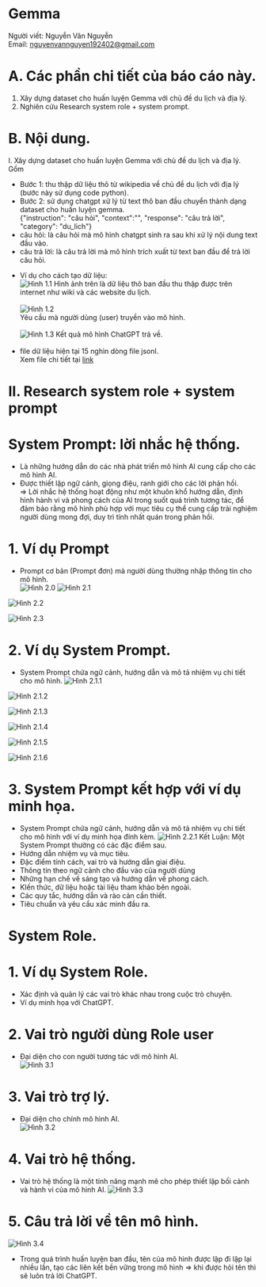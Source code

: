 # Gemma
Người viết: Nguyễn Văn Nguyễn  <br>
Email: nguyenvannguyen192402@gmail.com  <br>
# A. Các phần chi tiết của báo cáo này. <br>
1. Xây dựng dataset cho huấn luyện Gemma với chủ đề du lịch và địa lý. <br>
2. Nghiên cứu Research system role + system prompt.<br>
# B. Nội dung.<br>
I. Xây dựng dataset cho huấn luyện Gemma với chủ đề du lịch và địa lý.<br>
Gồm<br>
- Bước 1: thu thập dữ liệu thô từ wikipedia về chủ đề du lịch với địa lý (bước này sử dụng code python).<br>
- Bước 2: sử dụng chatgpt xử lý từ text thô ban đầu chuyển thành dạng dataset cho huấn luyện gemma.<br>
{"instruction": "câu hỏi", "context":"", "response": "câu trả lời", "category": "du_lich"}<br>
- câu hỏi: là câu hỏi mà mô hình chatgpt sinh ra sau khi xử lý nội dung text đầu vào.<br>
- câu trả lời: là câu trả lời mà mô hình trích xuất từ text ban đầu để trả lời câu hỏi.<br>
* Ví dụ cho cách tạo dữ liệu:<br>
![Hình 1.1](https://github.com/Nguyen-Van-Nguyen-github/BuildFileMarkDown/blob/master/Hinh1_1.png)
Hình ảnh trên là dữ liệu thô ban đầu thu thập được trên internet như wiki và các website du lịch. <br><br>
![Hình 1.2](https://github.com/Nguyen-Van-Nguyen-github/BuildFileMarkDown/blob/master/Hinh1_2.png) <br>
Yêu cầu mà người dùng (user) truyền vào mô hình. <br><br>
![Hình 1.3](https://github.com/Nguyen-Van-Nguyen-github/BuildFileMarkDown/blob/master/Hinh1_3.png)
Kết quả mô hình ChatGPT trả về. <br><br>
* file dữ liệu hiện tại 15 nghìn dòng file jsonl.<br>
Xem file chi tiết tại [link](https://drive.google.com/file/d/1Hy_1WjY7aIDTOuLcEO3iZ7Dh3xm6q7WZ/view) <br>
# II. Research system role + system prompt  <br>
# System Prompt: lời nhắc hệ thống. <br>
+ Là những hướng dẫn do các nhà phát triển mô hình AI cung cấp cho các mô hình AI.<br>
+ Được thiết lập ngữ cảnh, giọng điệu, ranh giới cho các lời phản hồi. <br>
=> Lời nhắc hệ thống hoạt động như một khuôn khổ hướng dẫn, định hình hành vi và phong cách của AI trong suốt quá trình tương tác, để đảm bảo rằng mô hình phù hợp với mục tiêu cụ thể cung cấp trải nghiệm người dùng mong đợi, duy trì tính nhất quán trong phản hồi.
# 1. Ví dụ Prompt <br>
- Prompt cơ bản (Prompt đơn) mà người dùng thường nhập thông tin cho mô hình. <br>
![Hình 2.0](https://github.com/Nguyen-Van-Nguyen-github/BuildFileMarkDown/blob/master/Hinh2_00.png)
![Hình 2.1](https://github.com/Nguyen-Van-Nguyen-github/BuildFileMarkDown/blob/master/Hinh2_1.png)

![Hình 2.2](https://github.com/Nguyen-Van-Nguyen-github/BuildFileMarkDown/blob/master/Hinh2_2.png)

![Hình 2.3](https://github.com/Nguyen-Van-Nguyen-github/BuildFileMarkDown/blob/master/Hinh2_3.png)

# 2. Ví dụ System Prompt. <br>
- System Prompt chứa ngữ cảnh, hướng dẫn và mô tả nhiệm vụ chi tiết cho mô hình.
![Hình 2.1.1](https://github.com/Nguyen-Van-Nguyen-github/BuildFileMarkDown/blob/master/Hinh2_1_1.png)

![Hình 2.1.2](https://github.com/Nguyen-Van-Nguyen-github/BuildFileMarkDown/blob/master/Hinh2_1_2.png)

![Hình 2.1.3](https://github.com/Nguyen-Van-Nguyen-github/BuildFileMarkDown/blob/master/Hinh2_1_3.png)

![Hình 2.1.4](https://github.com/Nguyen-Van-Nguyen-github/BuildFileMarkDown/blob/master/Hinh2_1_4.png)

![Hình 2.1.5](https://github.com/Nguyen-Van-Nguyen-github/BuildFileMarkDown/blob/master/Hinh2_1_5.png)

![Hình 2.1.6](https://github.com/Nguyen-Van-Nguyen-github/BuildFileMarkDown/blob/master/Hinh2_1_6.png)

# 3. System Prompt kết hợp với ví dụ minh họa.
- System Prompt chứa ngữ cảnh, hướng dẫn và mô tả nhiệm vụ chi tiết cho mô hình với ví dụ minh họa đính kèm.
![Hình 2.2.1](https://github.com/Nguyen-Van-Nguyen-github/BuildFileMarkDown/blob/master/Hinh2_2_1.png)
Kết Luận: Một System Prompt thường có các đặc điểm sau.
- Hướng dẫn nhiệm vụ và mục tiêu.
- Đặc điểm tính cách, vai trò và hướng dẫn giai điệu.
- Thông tin theo ngữ cảnh cho đầu vào của người dùng
- Những hạn chế về sáng tạo và hướng dẫn về phong cách.
- KIến thức, dữ liệu hoặc tài liệu tham khảo bên ngoài.
- Các quy tắc, hướng dẫn và rào cản cần thiết.
- Tiêu chuẩn và yêu cầu xác minh đầu ra.
# System Role.
#  1. Ví dụ System Role.
- Xác định và quản lý các vai trò khác nhau trong cuộc trò chuyện.
- Ví dụ minh họa với ChatGPT.
# 2. Vai trò người dùng Role user
- Đại diện cho con người tương tác với mô hình AI.<br>
![Hình 3.1](https://github.com/Nguyen-Van-Nguyen-github/BuildFileMarkDown/blob/master/Hinh3_1.png)
# 3. Vai trò trợ lý.
- Đại diện cho chính mô hình AI. <br>
![Hình 3.2](https://github.com/Nguyen-Van-Nguyen-github/BuildFileMarkDown/blob/master/Hinh3_2.png)

# 4. Vai trò hệ thống.
- Vai trò hệ thống là một tính năng mạnh mẽ cho phép thiết lập bối cảnh và hành vi của mô hình AI.
![Hình 3.3](https://github.com/Nguyen-Van-Nguyen-github/BuildFileMarkDown/blob/master/Hinh3_3.png)

# 5. Câu trả lời về tên mô hình.
![Hình 3.4](https://github.com/Nguyen-Van-Nguyen-github/BuildFileMarkDown/blob/master/Hinh3_4.png)
- Trong quá trình huấn luyện ban đầu, tên của mô hình được lập đi lập lại nhiều lần, tạo các liên kết bền vững trong mô hình => khi được hỏi tên thì sẽ luôn trả lời ChatGPT.



















